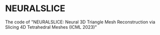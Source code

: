 # NEURALSLICE
The code of "NEURALSLICE: Neural 3D Triangle Mesh Reconstruction via Slicing 4D Tetrahedral Meshes (ICML 2023)"
